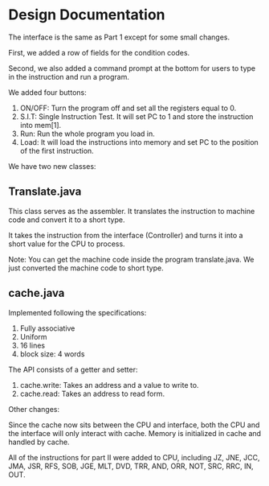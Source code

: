 # Design Documentation 

The interface is the same as Part 1 except for some small changes. 

First, we added a row of fields for the condition codes. 

Second, we also added a command prompt at the bottom for users to type in the instruction and run a program. 

We added four buttons:

1. ON/OFF: Turn the program off and set all the registers equal to 0. 
2. S.I.T: Single Instruction Test. It will set PC to 1 and store the instruction into mem[1].
3. Run: Run the whole program you load in. 
4. Load: It will load the instructions into memory and set PC to the position of the first instruction. 

We have two new classes:

## Translate.java

This class serves as the assembler. It translates the instruction to machine code and convert it to a short type. 

It takes the instruction from the interface (Controller) and turns it into a short value for the CPU to process. 

Note: You can get the machine code inside the program translate.java. We just converted the machine code to short type. 

## cache.java

Implemented following the specifications:

1. Fully associative
2. Uniform
3. 16 lines
4. block size: 4 words

The API consists of a getter and setter:

1. cache.write: Takes an address and a value to write to. 
2. cache.read: Takes an address to read form. 


Other changes:

Since the cache now sits between the CPU and interface, both the CPU and the interface will only interact with cache. Memory is initialized in cache and handled by cache. 

All of the instructions for part II were added to CPU, including 
JZ, JNE, JCC, JMA, JSR, RFS, SOB, JGE, MLT, DVD, TRR, AND, ORR, NOT, 
SRC, RRC, IN, OUT. 








